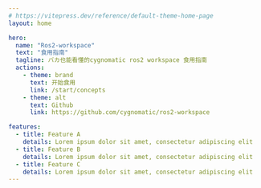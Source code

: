 ```yaml
---
# https://vitepress.dev/reference/default-theme-home-page
layout: home

hero:
  name: "Ros2-workspace"
  text: "食用指南"
  tagline: バカ也能看懂的cygnomatic ros2 workspace 食用指南
  actions:
    - theme: brand
      text: 开始食用
      link: /start/concepts
    - theme: alt
      text: Github
      link: https://github.com/cygnomatic/ros2-workspace

features:
  - title: Feature A
    details: Lorem ipsum dolor sit amet, consectetur adipiscing elit
  - title: Feature B
    details: Lorem ipsum dolor sit amet, consectetur adipiscing elit
  - title: Feature C
    details: Lorem ipsum dolor sit amet, consectetur adipiscing elit
---
```

